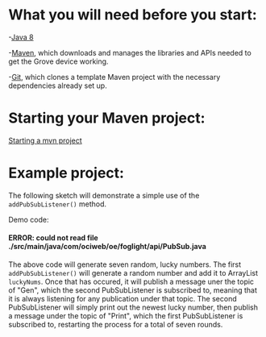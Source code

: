 # What you will need before you start:
-[Java 8](https://docs.oracle.com/javase/8/docs/technotes/guides/install/install_overview.html) 

-[Maven](https://maven.apache.org/install.html), which downloads and manages the libraries and APIs needed to get the Grove device working.

-[Git](https://git-scm.com/), which clones a template Maven project with the necessary dependencies already set up.

# Starting your Maven project: 
[Starting a mvn project](https://github.com/oci-pronghorn/FogLighter/blob/master/README.md)

# Example project:

The following sketch will demonstrate a simple use of the ```addPubSubListener()``` method.

Demo code: 

#### ERROR:  could not read file ./src/main/java/com/ociweb/oe/foglight/api/PubSub.java

The above code will generate seven random, lucky numbers. The first ```addPubSubListener()``` will generate a random number and add it to ArrayList ```luckyNums```. Once that has occured, it will publish a message uner the topic of "Gen", which the second PubSubListener is subscribed to, meaning that it is always listening for any publication under that topic. The second PubSubListener will simply print out the newest lucky number, then publish a message under the topic of "Print", which the first PubSubListener is subscribed to, restarting the process for a total of seven rounds.
